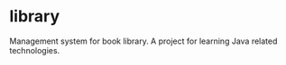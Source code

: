 library
=======

Management system for book library. A project for learning Java related technologies.
